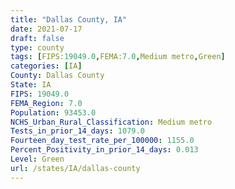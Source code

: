 ```yaml
---
title: "Dallas County, IA"
date: 2021-07-17
draft: false
type: county
tags: [FIPS:19049.0,FEMA:7.0,Medium metro,Green]
categories: [IA]
County: Dallas County
State: IA
FIPS: 19049.0
FEMA_Region: 7.0
Population: 93453.0
NCHS_Urban_Rural_Classification: Medium metro
Tests_in_prior_14_days: 1079.0
Fourteen_day_test_rate_per_100000: 1155.0
Percent_Positivity_in_prior_14_days: 0.013
Level: Green
url: /states/IA/dallas-county
---
```




